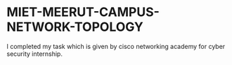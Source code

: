# MIET-MEERUT-CAMPUS-NETWORK-TOPOLOGY
I completed my task which is given by cisco networking academy for cyber security internship.

